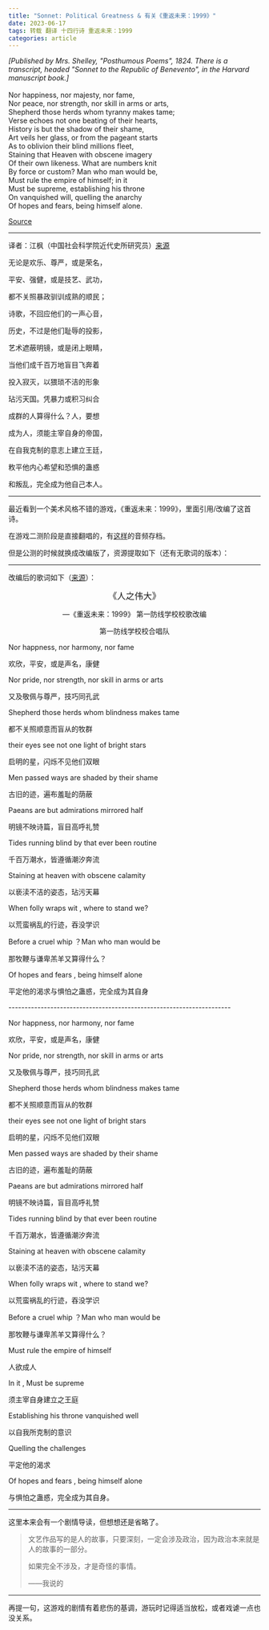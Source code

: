 ```yaml
---
title: "Sonnet: Political Greatness & 有关《重返未来：1999》"
date: 2023-06-17
tags: 转载 翻译 十四行诗 重返未来：1999
categories: article
---
```


_\[Published by Mrs. Shelley, "Posthumous Poems", 1824. There is a transcript, headed "Sonnet to the Republic of Benevento", in the Harvard manuscript book.]_\
\
Nor happiness, nor majesty, nor fame,\
Nor peace, nor strength, nor skill in arms or arts,\
Shepherd those herds whom tyranny makes tame;\
Verse echoes not one beating of their hearts,\
History is but the shadow of their shame,\
Art veils her glass, or from the pageant starts\
As to oblivion their blind millions fleet,\
Staining that Heaven with obscene imagery\
Of their own likeness. What are numbers knit\
By force or custom? Man who man would be,\
Must rule the empire of himself; in it\
Must be supreme, establishing his throne\
On vanquished will, quelling the anarchy\
Of hopes and fears, being himself alone.

[Source](https://genius.com/Percy-bysshe-shelley-sonnet-political-greatness-annotated)

---

译者：江枫（中国社会科学院近代史所研究员）[来源](http://www.wxg.org.cn/jzzx/1583.jhtml)

无论是欢乐、尊严，或是荣名，

平安、强健，或是技艺、武功，

都不关照暴政驯训成熟的顺民；

诗歌，不回应他们的一声心音，

历史，不过是他们耻辱的投影，

艺术遮蔽明镜，或是闭上眼睛，

当他们成千百万地盲目飞奔着

投入寂灭，以猥琐不洁的形象

玷污天国。凭暴力或积习纠合

成群的人算得什么？人，要想

成为人，须能主宰自身的帝国，

在自我克制的意志上建立王廷，

敉平他内心希望和恐惧的蛊惑

和叛乱，完全成为他自己本人。

---

最近看到一个美术风格不错的游戏，《重返未来：1999》，里面引用/改编了这首诗。

在游戏二测阶段是直接翻唱的，有[这样](https://www.bilibili.com/video/BV1ha411s7LR?p=1)的音频存档。

但是公测的时候就换成改编版了，资源提取如下（还有无歌词的版本）：

<div>
    <link rel="stylesheet" href="https://unpkg.com/aplayer@1.10.1/dist/APlayer.min.css">
    <div id="aplayer"></div>
    <script src="https://unpkg.com/aplayer@1.10.1/dist/APlayer.min.js"></script>
    <script>
        const ap = new APlayer({
            container: document.getElementById('aplayer'),
            mini: false,
            autoplay: false,
            preload: 'auto',
            mutex: true,
            listFolded: false,
            listMaxHeight: 90,
            audio: [
                {
                    name: '二测版',
                    artist: '《重返未来：1999》',
                    url: '/assets/postres/2023-06-17-Percy-bysshe-shelley-sonnet-political-greatness-annotated/bili.m4a',
                    cover: '/assets/postres/2023-06-17-Percy-bysshe-shelley-sonnet-political-greatness-annotated/cover.png',
                },
                {
                    name: '公测提取',
                    artist: '《重返未来：1999》',
                    url: '/assets/postres/2023-06-17-Percy-bysshe-shelley-sonnet-political-greatness-annotated/770913_1.wav',
                    cover: '/assets/postres/2023-06-17-Percy-bysshe-shelley-sonnet-political-greatness-annotated/cover.png',
                },
                {
                    name: '无歌词',
                    artist: '《重返未来：1999》',
                    url: '/assets/postres/2023-06-17-Percy-bysshe-shelley-sonnet-political-greatness-annotated/753105343_1.wav',
                    cover: '/assets/postres/2023-06-17-Percy-bysshe-shelley-sonnet-political-greatness-annotated/cover.png',
                }
            ]
        });
    </script>
</div>

---

改编后的歌词如下（[来源](https://www.bilibili.com/read/cv24154619)）：

<p style="text-align: center;">
  <span style="font-size: 1.25em;">《人之伟大》</span>
</p>
<p style="text-align: center;">—《重返未来：1999》 第一防线学校校歌改编</p>
<p style="text-align: center;">第一防线学校校合唱队</p>

Nor happness, nor harmony, nor fame

欢欣，平安，或是声名，康健

Nor pride, nor strength, nor skill in arms or arts

又及敬佩与尊严，技巧同孔武

Shepherd those herds whom blindness makes tame

都不关照顺意而盲从的牧群

their eyes see not one light of bright stars

启明的星，闪烁不见他们双眼

Men passed ways are shaded by their shame

古旧的迹，遍布羞耻的荫蔽

Paeans are but admirations mirrored half

明镜不映诗篇，盲目高呼礼赞

Tides running blind by that ever been routine

千百万潮水，皆遵循潮汐奔流

Staining at heaven with obscene calamity

以亵渎不洁的姿态，玷污天幕

When folly wraps wit , where to stand we?

以荒蛮祸乱的行迹，吞没学识

Before a cruel whip ？Man who man would be

那牧鞭与谦卑羔羊又算得什么？

Of hopes and fears , being himself alone

平定他的渴求与惧怕之蛊惑，完全成为其自身

\---------------------------------------------------------------------

Nor happness, nor harmony, nor fame

欢欣，平安，或是声名，康健

Nor pride, nor strength, nor skill in arms or arts

又及敬佩与尊严，技巧同孔武

Shepherd those herds whom blindness makes tame

都不关照顺意而盲从的牧群

their eyes see not one light of bright stars

启明的星，闪烁不见他们双眼

Men passed ways are shaded by their shame

古旧的迹，遍布羞耻的荫蔽

Paeans are but admirations mirrored half

明镜不映诗篇，盲目高呼礼赞

Tides running blind by that ever been routine

千百万潮水，皆遵循潮汐奔流

Staining at heaven with obscene calamity

以亵渎不洁的姿态，玷污天幕

When folly wraps wit , where to stand we?

以荒蛮祸乱的行迹，吞没学识

Before a cruel whip ？Man who man would be

那牧鞭与谦卑羔羊又算得什么？



Must rule the empire of himself

人欲成人

In it , Must be supreme

须主宰自身建立之王庭

Establishing his throne vanquished well

以自我所克制的意识

Quelling the challenges

平定他的渴求

Of hopes and fears , being himself alone

与惧怕之蛊惑，完全成为其自身。

---

这里本来会有一个剧情导读，但想想还是省略了。

> 文艺作品写的是人的故事，只要深刻，一定会涉及政治，因为政治本来就是人的故事的一部分。
>
> 如果完全不涉及，才是奇怪的事情。
>
> ——我说的

---

再提一句，这游戏的剧情有着悲伤的基调，游玩时记得适当放松，或者戏谑一点也没关系。
